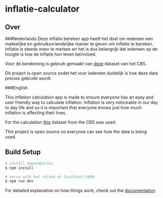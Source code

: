 # inflatie-calculator

## Over

###Nederlands
Deze inflatie bereken app heeft het doel om iedereen een makkelijke en gebruiksvriendelijke manier te geven om inflatie te bereken.
Inflatie is steeds meer te merken en het is dus belangrijk dat iedereen op de hoogte is hoe de inflatie hun leven beïnvloed.

Voor de berekening is gebruik gemaakt van [deze](https://opendata.cbs.nl/#/CBS/nl/dataset/70936ned/table?ts=1664823822870) dataset van het CBS.

Dit project is open source zodat het voor iedereen duidelijk is hoe deze data precies gebruikt wordt.

###English

This inflation calculation app is made to ensure everyone has an easy and user friendly way to calculate inflation.
Inflation is very noticeable in our day to day life and so it is important that everyone knows just how much inflation is affecting their lives.

For the calculation [this](https://opendata.cbs.nl/#/CBS/nl/dataset/70936ned/table?ts=1664823822870) dataset from the CBS was used.

This project is open source so everyone can see how the data is being used.

## Build Setup

```bash
# install dependencies
$ npm install

# serve with hot reload at localhost:3000
$ npm run dev
```

For detailed explanation on how things work, check out the [documentation](https://nuxtjs.org).
